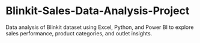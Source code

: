 # Blinkit-Sales-Data-Analysis-Project
Data analysis of Blinkit dataset using Excel, Python, and Power BI to explore sales performance, product categories, and outlet insights.
